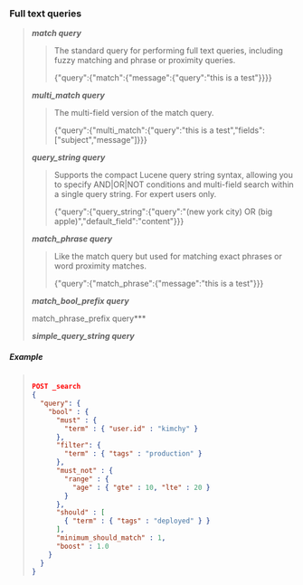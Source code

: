 ### Full text queries 

> 
> ***match query***
> 
>> 
>> The standard query for performing full text queries, including fuzzy matching and phrase or proximity queries.
>> 
>> {"query":{"match":{"message":{"query":"this is a test"}}}}
>> 
>
> ***multi_match query***
> 
>> 
>> The multi-field version of the match query.
>> 
>> {"query":{"multi_match":{"query":"this is a test","fields":["subject","message"]}}}
>> 
>
> ***query_string query***
> 
>> 
>> Supports the compact Lucene query string syntax, allowing you to specify AND|OR|NOT conditions and multi-field search within a single query string. For expert users only.
>> 
>> {"query":{"query_string":{"query":"(new york city) OR (big apple)","default_field":"content"}}}
>> 
> 
> ***match_phrase query***
> 
>> 
>> Like the match query but used for matching exact phrases or word proximity matches.
>> 
>> {"query":{"match_phrase":{"message":"this is a test"}}}
>> 
> 
> ***match_bool_prefix query***
> 
> match_phrase_prefix query***
> 
> ***simple_query_string query***
> 

##### Example

> 
> ```json
> 
> POST _search
> {
>   "query": {
>     "bool" : {
>       "must" : {
>         "term" : { "user.id" : "kimchy" }
>       },
>       "filter": {
>         "term" : { "tags" : "production" }
>       },
>       "must_not" : {
>         "range" : {
>           "age" : { "gte" : 10, "lte" : 20 }
>         }
>       },
>       "should" : [
>         { "term" : { "tags" : "deployed" } }
>       ],
>       "minimum_should_match" : 1,
>       "boost" : 1.0
>     }
>   }
> }
> 
> ```
> 
